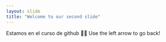 ```yaml
---
layout: slide
title: "Welcome to our second slide"
---
```

Estamos en el curso de github :man_facepalming:
Use the left arrow to go back!